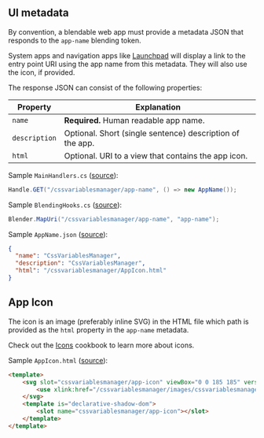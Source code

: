 ## UI metadata

By convention, a blendable web app must provide a metadata JSON that responds to the `app-name` blending token.

System apps and navigation apps like [Launchpad](https://github.com/StarcounterApps/Launchpad) will display a link to the entry point URI using the app name from this metadata. They will also use the icon, if provided.

The response JSON can consist of the following properties:

|Property|Explanation|
|---|---|
|`name`| **Required.** Human readable app name. |
|`description`| Optional. Short (single sentence) description of the app. |
|`html`| Optional. URI to a view that contains the app icon. |

Sample `MainHandlers.cs` ([source](https://github.com/StarcounterApps/CssVariablesManager/blob/develop/src/CssVariablesManager/Api/MainHandlers.cs#L13)):

```cs
Handle.GET("/cssvariablesmanager/app-name", () => new AppName());
```

Sample `BlendingHooks.cs` ([source](https://github.com/StarcounterApps/CssVariablesManager/blob/4aad5186522a6297bc4ca7f713d91424220d6552/src/CssVariablesManager/Api/BlendingHooks.cs#L9)):

```cs
Blender.MapUri("/cssvariablesmanager/app-name", "app-name");
```

Sample `AppName.json` ([source](https://github.com/StarcounterApps/CssVariablesManager/blob/4aad5186522a6297bc4ca7f713d91424220d6552/src/CssVariablesManager/ViewModels/AppName.json)):

```json
{
  "name": "CssVariablesManager",
  "description": "CssVariablesManager",
  "html": "/cssvariablesmanager/AppIcon.html"
}
```

## App Icon

The icon is an image (preferably inline SVG) in the HTML file which path is provided as the `html` property in the `app-name` metadata.

Check out the [Icons](../../../cookbook/icons/) cookbook to learn more about icons.

Sample `AppIcon.html` ([source](https://github.com/StarcounterApps/CssVariablesManager/blob/4aad5186522a6297bc4ca7f713d91424220d6552/src/CssVariablesManager/wwwroot/CssVariablesManager/AppIcon.html)):

```html
<template>
    <svg slot="cssvariablesmanager/app-icon" viewBox="0 0 185 185" version="1.1" xmlns="http://www.w3.org/2000/svg" xmlns:xlink="http://www.w3.org/1999/xlink">
        <use xlink:href="/cssvariablesmanager/images/cssvariablesmanager.svg#css-file" />
    </svg>
    <template is="declarative-shadow-dom">
        <slot name="cssvariablesmanager/app-icon"></slot>
    </template>
</template>
```

